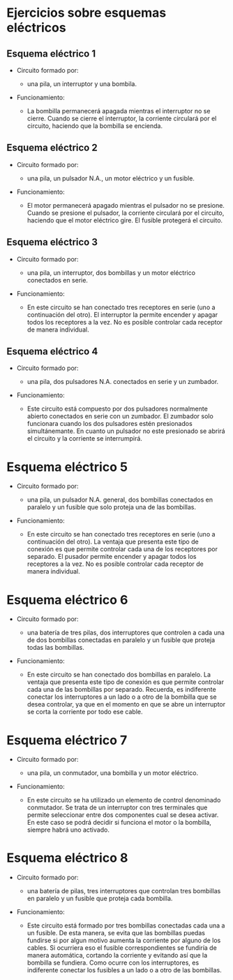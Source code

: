# Ejercicios sobre esquemas eléctricos

## Esquema eléctrico 1

- Circuito formado por:

  - una pila, un interruptor y una bombila.

- Funcionamiento:

  - La bombilla permanecerá apagada mientras el interruptor no se cierre. Cuando se cierre el interruptor, la corriente circulará por el circuito, haciendo que la bombilla se encienda.

## Esquema eléctrico 2

- Circuito formado por:

  - una pila, un pulsador N.A., un motor eléctrico y un fusible.

- Funcionamiento:

  - El motor permanecerá apagado mientras el pulsador no se presione. Cuando se presione el pulsador, la corriente circulará por el circuito, haciendo que el motor eléctrico gire. El fusible protegerá el circuito.

## Esquema eléctrico 3

- Circuito formado por:

  - una pila, un interruptor, dos bombillas y un motor eléctrico conectados en serie.

- Funcionamiento:

  - En este circuito se han conectado tres receptores en serie (uno a continuación del otro). El interruptor la permite encender y apagar todos los receptores a la vez. No es posible controlar cada receptor de manera individual.

## Esquema eléctrico 4

- Circuito formado por:

  - una pila, dos pulsadores N.A. conectados en serie y un zumbador.

- Funcionamiento:

  - Este circuito está compuesto por dos pulsadores normalmente abierto conectados en serie con un zumbador. El zumbador solo funcionara cuando los dos pulsadores estén presionados simultánemante. En cuanto un pulsador no este presionado se abrirá el circuito y la corriente se interrumpirá.

# Esquema eléctrico 5

- Circuito formado por:

  - una pila, un pulsador N.A. general, dos bombillas conectados en paralelo y un fusible que solo proteja una de las bombillas.

- Funcionamiento:

  - En este circuito se han conectado tres receptores en serie (uno a continuación del otro). La ventaja que presenta este tipo de conexión es que permite controlar cada una de los receptores por separado. El pusador permite encender y apagar todos los receptores a la vez. No es posible controlar cada receptor de manera individual.

# Esquema eléctrico 6

- Circuito formado por:

  - una batería de tres pilas, dos interruptores que controlen a cada una de dos bombillas conectadas en paralelo y un fusible que proteja todas las bombillas.

- Funcionamiento:

  - En este circuito se han conectado dos bombillas en paralelo. La ventaja que presenta este tipo de conexión es que permite controlar cada una de las bombillas por separado. Recuerda, es indiferente conectar los interruptores a un lado o a otro de la bombilla que se desea controlar, ya que en el momento en que se abre un interruptor se corta la corriente por todo ese cable.

# Esquema eléctrico 7

- Circuito formado por:

  - una pila, un conmutador, una bombilla y un motor eléctrico.

- Funcionamiento:

  - En este circuito se ha utilizado un elemento de control denominado conmutador. Se trata de un interruptor con tres terminales que permite seleccionar entre dos componentes cual se desea activar. En este caso se podrá decidir si funciona el motor o la bombilla, siempre habrá uno activado.

# Esquema eléctrico 8

- Circuito formado por:

  - una batería de pilas, tres interruptores que controlan tres bombillas en paralelo y un fusible que proteja cada bombilla.

- Funcionamiento:

  - Este circuito está formado por tres bombillas conectadas cada una a un fusible. De esta manera, se evita que las bombillas puedas fundirse si por algun motivo aumenta la corriente por alguno de los cables. Si ocurriera eso el fusible correspondientes se fundiría de manera automática, cortando la corriente y evitando así que la bombilla se fundiera. Como ocurre con los interruptores, es indiferente conectar los fusibles a un lado o a otro de las bombillas.

